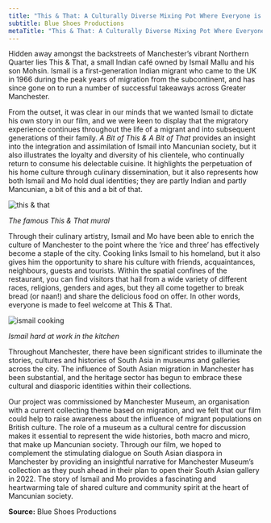 ```yaml
---
title: "This & That: A Culturally Diverse Mixing Pot Where Everyone is Welcome"
subtitle: Blue Shoes Productions
metaTitle: "This & That: A Culturally Diverse Mixing Pot Where Everyone is Welcome"
---
```


Hidden away amongst the backstreets of Manchester’s vibrant Northern Quarter lies This & That, a small Indian café owned by Ismail Mallu and his son Mohsin. Ismail is a first-generation Indian migrant who came to the UK in 1966 during the peak years of migration from the subcontinent, and has since gone on to run a number of successful takeaways across Greater Manchester.

From the outset, it was clear in our minds that we wanted Ismail to dictate his own story in our film, and we were keen to display that the migratory experience continues throughout the life of a migrant and into subsequent generations of their family. _A Bit of This & A Bit of That_ provides an insight into the integration and assimilation of Ismail into Mancunian society, but it also illustrates the loyalty and diversity of his clientele, who continually return to consume his delectable cuisine. It highlights the perpetuation of his home culture through culinary dissemination, but it also represents how both Ismail and Mo hold dual identities; they are partly Indian and partly Mancunian, a bit of this and a bit of that.

![this & that](https://static.wixstatic.com/media/c1d732_e69d8359412b451aa9c529b232942cf0~mv2.png/v1/fit/w_300,h_300,al_c,q_5/file.png)

_The famous This & That mural_

Through their culinary artistry, Ismail and Mo have been able to enrich the culture of Manchester to the point where the ‘rice and three’ has effectively become a staple of the city. Cooking links Ismail to his homeland, but it also gives him the opportunity to share his culture with friends, acquaintances, neighbours, guests and tourists. Within the spatial confines of the restaurant, you can find visitors that hail from a wide variety of different races, religions, genders and ages, but they all come together to break bread (or naan!) and share the delicious food on offer. In other words, everyone is made to feel welcome at This & That.

![ismail cooking](https://static.wixstatic.com/media/c1d732_5f0b99c270d04bdca22f998819a124ef~mv2.png/v1/fit/w_300,h_300,al_c,q_5/file.png)

_Ismail hard at work in the kitchen_

Throughout Manchester, there have been significant strides to illuminate the stories, cultures and histories of South Asia in museums and galleries across the city. The influence of South Asian migration in Manchester has been substantial, and the heritage sector has begun to embrace these cultural and diasporic identities within their collections.

Our project was commissioned by Manchester Museum, an organisation with a current collecting theme based on migration, and we felt that our film could help to raise awareness about the influence of migrant populations on British culture. The role of a museum as a cultural centre for discussion makes it essential to represent the wide histories, both macro and micro, that make up Mancunian society. Through our film, we hoped to complement the stimulating dialogue on South Asian diaspora in Manchester by providing an insightful narrative for Manchester Museum’s collection as they push ahead in their plan to open their South Asian gallery in 2022. The story of Ismail and Mo provides a fascinating and heartwarming tale of shared culture and community spirit at the heart of Mancunian society.

**Source:** Blue Shoes Productions
